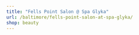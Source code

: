 ```yaml
---
title: "Fells Point Salon @ Spa Glyka"
url: /baltimore/fells-point-salon-at-spa-glyka/
shop: beauty
---
```

